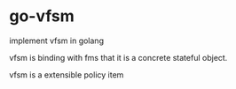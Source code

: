 # go-vfsm

implement vfsm in golang

vfsm is binding with fms that it is a concrete stateful object.

vfsm is a extensible policy item
